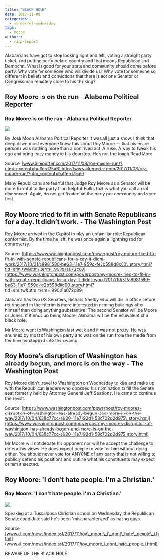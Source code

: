 ```yaml
---
title: "BLACK HOLE"
date: 2017-11-08
categories: 
  - wonderful-wednesday
tags: 
  - moore
authors: 
  - ripp-report
---
```


Alabamians have got to stop looking right and left, voting a straight party ticket, and putting party before country and that means Republican and Democrat. What is good for your state and community should come before party. Why vote for someone who will divide us? Why vote for someone so different in beliefs and convictions that there is not one Senator or Congressman remotely close to his thinking?

## Roy Moore is on the run - Alabama Political Reporter

### Roy Moore is on the run - Alabama Political Reporter

![](https://cdn.rippreport.com/wp-content/uploads/2017/11/moore01-2.jpg)

By Josh Moon Alabama Political Reporter It was all just a show. I think that deep down most everyone knew this about Roy Moore — that his entire persona was nothing more than a contrived act. A ruse. A way to tweak his ego and bring easy money to his doorstep. He’s not the tough Read More

Source: [www.alreporter.com/2017/11/08/roy-moore-run/?utm\_content=bufferd75a6](http://www.alreporter.com/2017/11/08/roy-moore-run/?utm_content=bufferd75a6)

Many Republicans are fearful that Judge Roy Moore as a Senator will be more harmful to the party than helpful. Folks that is what you call a real disconnect. Again, do not get fixated on the party put community and state first.

## Roy Moore tried to fit in with Senate Republicans for a day. It didn’t work. - The Washington Post

Roy Moore arrived in the Capitol to play an unfamiliar role: Republican conformist. By the time he left, he was once again a lightning rod for controversy.

Source: [https://www.washingtonpost.com/powerpost/roy-moore-tried-to-fit-in-with-senate-republicans-for-a-day-it-didnt-work/2017/10/31/a8981580-be63-11e7-959c-fe2b598d8c00\_story.html?tid=sm\_tw&utm\_term=.990d1a072c89](https://www.washingtonpost.com/powerpost/roy-moore-tried-to-fit-in-with-senate-republicans-for-a-day-it-didnt-work/2017/10/31/a8981580-be63-11e7-959c-fe2b598d8c00_story.html?tid=sm_tw&utm_term=.990d1a072c89)

Alabama has two US Senators, Richard Shelby who will die in office before retiring and in the interim is more interested in naming buildings after himself than doing anything substantive. The second Senator will be Moore or Jones, if it ends up being Moore, Alabama will be the equivalent of a black hole.

Mr Moore went to Washington last week and it was not pretty. He was shunned by most of his own party and was on the run from the media from the time he stepped into the swamp.

## Roy Moore’s disruption of Washington has already begun, and more is on the way - The Washington Post

Roy Moore didn’t travel to Washington on Wednesday to kiss and make up with the Republican leaders who opposed his nomination to fill the Senate seat formerly held by Attorney General Jeff Sessions. He came to continue the revolt.

Source: [https://www.washingtonpost.com/powerpost/roy-moores-disruption-of-washington-has-already-begun-and-more-is-on-the-way/2017/10/04/638c77cc-a920-11e7-92d1-58c702d2d975\_story.html](https://www.washingtonpost.com/powerpost/roy-moores-disruption-of-washington-has-already-begun-and-more-is-on-the-way/2017/10/04/638c77cc-a920-11e7-92d1-58c702d2d975_story.html)

Mr Moore will not debate his opponent nor will he accept the challenge to defend his views. He does expect people to vote for him without doing either. You should never vote for ANYONE of any party that is not willing to publicly defend his positions and outline what his constituents may expect of him if elected.

## Roy Moore: 'I don't hate people. I'm a Christian.'

### Roy Moore: 'I don't hate people. I'm a Christian.'

![](https://cdn.rippreport.com/wp-content/uploads/2017/11/23737744-standard.jpg)

Speaking at a Tuscaloosa Christian school on Wednesday, the Republican Senate candidate said he's been 'mischaracterized' as hating gays.

Source: [www.al.com/news/index.ssf/2017/11/roy\_moore\_i\_dont\_hate\_people\_i.html](www.al.com/news/index.ssf/2017/11/roy_moore_i_dont_hate_people_i.html)

BEWARE OF THE BLACK HOLE
